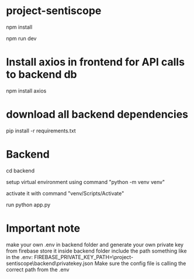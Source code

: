 # project-sentiscope

npm install

npm run dev

# Install axios in frontend for API calls to backend db
npm install axios

# download all backend dependencies 
pip install -r requirements.txt

# Backend

cd backend

setup virtual environment using command "python -m venv venv"

activate it with command "venv/Scripts/Activate"

run python app.py

# Important note
make your own .env in backend folder and generate your own private key from firebase
store it inside backend folder
include the path something like in the .env: 
FIREBASE_PRIVATE_KEY_PATH=\project-sentiscope\backend\privatekey.json
Make sure the config file is calling the correct path from the .env



